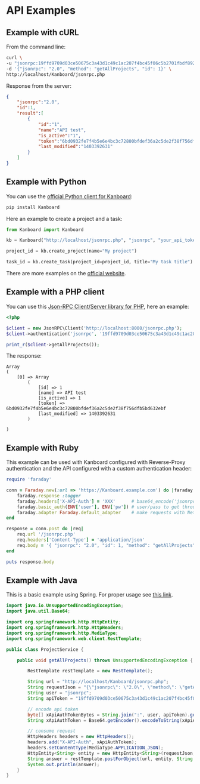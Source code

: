 API Examples
============

Example with cURL
-----------------

From the command line:

```bash
curl \
-u "jsonrpc:19ffd9709d03ce50675c3a43d1c49c1ac207f4bc45f06c5b2701fbdf8929" \
-d '{"jsonrpc": "2.0", "method": "getAllProjects", "id": 1}' \
http://localhost/Kanboard/jsonrpc.php
```

Response from the server:

```json
{
    "jsonrpc":"2.0",
    "id":1,
    "result":[
        {
            "id":"1",
            "name":"API test",
            "is_active":"1",
            "token":"6bd0932fe7f4b5e6e4bc3c72800bfdef36a2c5de2f38f756dfb5bd632ebf",
            "last_modified":"1403392631"
        }
    ]
}
```

Example with Python
-------------------

You can use the [official Python client for Kanboard](https://github.com/Kanboard/Kanboard-api-python):

```bash
pip install Kanboard
```

Here an example to create a project and a task:

```python
from Kanboard import Kanboard

kb = Kanboard("http://localhost/jsonrpc.php", "jsonrpc", "your_api_token")

project_id = kb.create_project(name="My project")

task_id = kb.create_task(project_id=project_id, title="My task title")
```

There are more examples on the [official website](https://github.com/Kanboard/Kanboard-api-python).

Example with a PHP client
-------------------------

You can use this [Json-RPC Client/Server library for PHP](https://github.com/fguillot/JsonRPC), here an example:

```php
<?php

$client = new JsonRPC\Client('http://localhost:8000/jsonrpc.php');
$client->authentication('jsonrpc', '19ffd9709d03ce50675c3a43d1c49c1ac207f4bc45f06c5b2701fbdf8929');

print_r($client->getAllProjects());

```

The response:

```
Array
(
    [0] => Array
        (
            [id] => 1
            [name] => API test
            [is_active] => 1
            [token] => 6bd0932fe7f4b5e6e4bc3c72800bfdef36a2c5de2f38f756dfb5bd632ebf
            [last_modified] => 1403392631
        )

)
```

Example with Ruby
-----------------

This example can be used with Kanboard configured with Reverse-Proxy authentication and the API configured with a custom authentication header:

```ruby
require 'faraday'

conn = Faraday.new(:url => 'https://Kanboard.example.com') do |faraday|
    faraday.response :logger
    faraday.headers['X-API-Auth'] = 'XXX'      # base64_encode('jsonrpc:API_KEY')
    faraday.basic_auth(ENV['user'], ENV['pw']) # user/pass to get through basic auth
    faraday.adapter Faraday.default_adapter    # make requests with Net::HTTP
end

response = conn.post do |req|
    req.url '/jsonrpc.php'
    req.headers['Content-Type'] = 'application/json'
    req.body = '{ "jsonrpc": "2.0", "id": 1, "method": "getAllProjects" }'
end

puts response.body
```


Example with Java
-----------------

This is a basic example using Spring. For proper usage see [this link](http://spring.io/guides/gs/consuming-rest).

```java
import java.io.UnsupportedEncodingException;
import java.util.Base64;

import org.springframework.http.HttpEntity;
import org.springframework.http.HttpHeaders;
import org.springframework.http.MediaType;
import org.springframework.web.client.RestTemplate;

public class ProjectService {

    public void getAllProjects() throws UnsupportedEncodingException {

        RestTemplate restTemplate = new RestTemplate();

        String url = "http://localhost/Kanboard/jsonrpc.php";
        String requestJson = "{\"jsonrpc\": \"2.0\", \"method\": \"getAllProjects\", \"id\": 1}";
        String user = "jsonrpc";
        String apiToken = "19ffd9709d03ce50675c3a43d1c49c1ac207f4bc45f06c5b2701fbdf8929";

        // encode api token
        byte[] xApiAuthTokenBytes = String.join(":", user, apiToken).getBytes("utf-8");
        String xApiAuthToken = Base64.getEncoder().encodeToString(xApiAuthTokenBytes);

        // consume request
        HttpHeaders headers = new HttpHeaders();
        headers.add("X-API-Auth", xApiAuthToken);
        headers.setContentType(MediaType.APPLICATION_JSON);
        HttpEntity<String> entity = new HttpEntity<String>(requestJson, headers);
        String answer = restTemplate.postForObject(url, entity, String.class);
        System.out.println(answer);
    }
}
```
